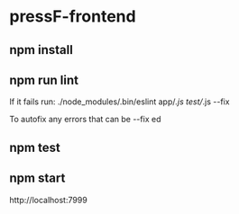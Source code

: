 # pressF-frontend

## npm install
## npm run lint
If it fails run: ./node_modules/.bin/eslint app/*.js test/*.js --fix

To autofix any errors that can be --fix ed
## npm test
## npm start

http://localhost:7999
